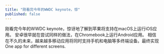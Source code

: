 ```yaml
---
title: "刚看完今年的WWDC keynote，惊"
published: false
---
```

刚看完今年的WWDC keynote，惊讶地了解到苹果将支持在macOS上运行iOS应用。
安卓很早就在尝试同样的做法，在Chromebook上运行Android应用。
相信在不久的未来，越来越多移动应用将同时支持手机和电脑等多终端设备。最终实现One app for different screens.

